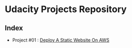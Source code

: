 # Udacity Projects Repository

## Index 
* Project #01 : [Deploy A Static Website On AWS](https://github.com/mhumair/devops_udacity/tree/master/proj1)


